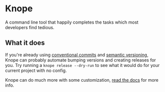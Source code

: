 # Knope

A command line tool that happily completes the tasks which most developers find tedious.

## What it does

If you're already using [conventional commits](https://www.conventionalcommits.org/en/v1.0.0/) and [semantic versioning](https://semver.org/), Knope can probably automate bumping versions and creating releases for you. Try running a `knope release --dry-run` to see what it would do for your current project with no config.

Knope can do much more with some customization, [read the docs](https://knope-dev.github.io/knope/) for more info.
